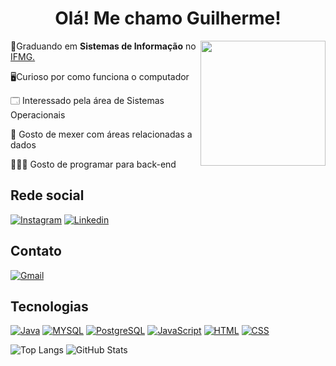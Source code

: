 <h1 align="center">Olá! Me chamo Guilherme!</h1>

<div>
<img src="https://github.com/GuilhermeVRF/GuilhermeVRF/assets/98266333/86376d22-cbde-4c69-9143-3370ad36e6ec"  height = "200px" width="auto" align="right"/>

<p align="left">📜Graduando em <b>Sistemas de Informação</b> no <a href= "https://www.ifmg.edu.br/ourobranco/nossos-cursos/graduacao-6/sistemas-de-informacao">IFMG.</a>

  🖥️Curioso por como funciona o computador 
  
  🗔 Interessado pela área de Sistemas Operacionais 
  
  💾 Gosto de mexer com áreas relacionadas a dados
  
  👨🏻‍💻 Gosto de programar para back-end
  
</p>
</div>
<h2>Rede social</h2>

[![Instagram](https://img.shields.io/badge/Instagram-E4405F?style=for-the-badge&logo=instagram&logoColor=white)](https://www.instagram.com/GuilhermeVRF_)
[![Linkedin](https://img.shields.io/badge/LinkedIn-0077B5?style=for-the-badge&logo=linkedin&logoColor=white)](https://www.linkedin.com/in/guilherme-victor-rodrigues-de-figueir%C3%AAdo-221030269/) 

<h2>Contato</h2>

[![Gmail](https://img.shields.io/badge/Gmail-D14836?style=for-the-badge&logo=gmail&logoColor=white)](https://www.instagram.com/GuilhermeVRF_)

<h2>Tecnologias</h2>

[![Java](https://img.shields.io/badge/Java-ED8B00?style=for-the-badge&logo=openjdk&logoColor=white)]()
[![MYSQL](https://img.shields.io/badge/MySQL-00000F?style=for-the-badge&logo=mysql&logoColor=white)]()
[![PostgreSQL](https://img.shields.io/badge/PostgreSQL-316192?style=for-the-badge&logo=postgresql&logoColor=white)]()
[![JavaScript](https://img.shields.io/badge/JavaScript-323330?style=for-the-badge&logo=javascript&logoColor=F7DF1E)]()
[![HTML](https://img.shields.io/badge/HTML5-E34F26?style=for-the-badge&logo=html5&logoColor=white)]()
[![CSS](https://img.shields.io/badge/CSS3-1572B6?style=for-the-badge&logo=css3&logoColor=white)]()

![Top Langs](https://github-readme-stats-git-masterrstaa-rickstaa.vercel.app/api/top-langs/?username=GuilhermeVRF&bg_color=000&border_color=30A3DC&title_color=E94D5F&text_color=FFF)
![GitHub Stats](https://github-readme-stats.vercel.app/api?username=GuilhermeVRF&theme=transparent&bg_color=000&border_color=30A3DC&show_icons=true&icon_color=30A3DC&title_color=E94D5F&text_color=FFF)


